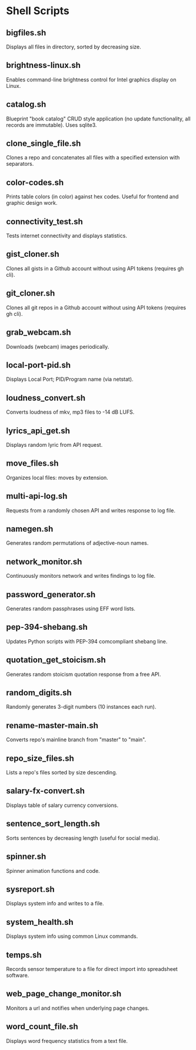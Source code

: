 # Shell Scripts

## bigfiles.sh
Displays  all files in directory, sorted by decreasing size.

## brightness-linux.sh
Enables command-line brightness control for Intel graphics display on Linux.

## catalog.sh
Blueprint "book catalog" CRUD style application (no update functionality, all records are immutable). Uses sqlite3.

## clone_single_file.sh
Clones a repo and concatenates all files with a specified extension with separators.

## color-codes.sh
Prints table colors (in color) against hex codes. Useful for frontend and graphic design work.

## connectivity_test.sh
Tests internet connectivity and displays statistics.

## gist_cloner.sh
Clones all gists in a Github account without using API tokens (requires gh cli).

## git_cloner.sh
Clones all git repos in a Github account without using API tokens (requires gh cli).

## grab_webcam.sh
Downloads (webcam) images periodically.

## local-port-pid.sh
Displays Local Port; PID/Program name (via netstat).

## loudness_convert.sh
Converts loudness of mkv, mp3 files to -14 dB LUFS.

## lyrics_api_get.sh
Displays random lyric from API request.

## move_files.sh
Organizes local files: moves by extension.

## multi-api-log.sh
Requests from a randomly chosen API and writes response to log file.

## namegen.sh
Generates random permutations of adjective-noun names.

## network_monitor.sh
Continuously monitors network and writes findings to log file.

## password_generator.sh
Generates random passphrases using EFF word lists.

## pep-394-shebang.sh
Updates Python scripts with PEP-394 comcompliant shebang line.

## quotation_get_stoicism.sh
Generates random stoicism quotation response from a free API.

## random_digits.sh
Randomly generates 3-digit numbers (10 instances each run).

## rename-master-main.sh
Converts repo's mainline branch from "master" to "main".

## repo_size_files.sh
Lists a repo's files sorted by size descending.

## salary-fx-convert.sh
Displays table of salary currency conversions.

## sentence_sort_length.sh
Sorts sentences by decreasing length (useful for social media).

## spinner.sh
Spinner animation functions and code.

## sysreport.sh
Displays system info and writes to a file.

## system_health.sh
Displays system info using common Linux commands.

## temps.sh
Records sensor temperature to a file for direct import into spreadsheet software.

## web_page_change_monitor.sh
Monitors a url and notifies when underlying page changes.

## word_count_file.sh
Displays word frequency statistics from a text file.

